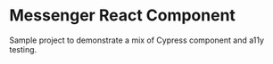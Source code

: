 # Messenger React Component

Sample project to demonstrate a mix of Cypress component and a11y testing.
